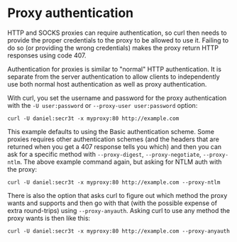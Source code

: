 # Proxy authentication

HTTP and SOCKS proxies can require authentication, so curl then needs to
provide the proper credentials to the proxy to be allowed to use it. Failing
to do so (or providing the wrong credentials) makes the proxy return HTTP
responses using code 407.

Authentication for proxies is similar to "normal" HTTP authentication. It is
separate from the server authentication to allow clients to independently use
both normal host authentication as well as proxy authentication.

With curl, you set the username and password for the proxy authentication with
the `-U user:password` or `--proxy-user user:password` option:

    curl -U daniel:secr3t -x myproxy:80 http://example.com

This example defaults to using the Basic authentication scheme. Some proxies
requires other authentication schemes (and the headers that are returned when
you get a 407 response tells you which) and then you can ask for a specific
method with `--proxy-digest`, `--proxy-negotiate`, `--proxy-ntlm`. The above
example command again, but asking for NTLM auth with the proxy:

    curl -U daniel:secr3t -x myproxy:80 http://example.com --proxy-ntlm

There is also the option that asks curl to figure out which method the proxy
wants and supports and then go with that (with the possible expense of extra
round-trips) using `--proxy-anyauth`. Asking curl to use any method the proxy
wants is then like this:

    curl -U daniel:secr3t -x myproxy:80 http://example.com --proxy-anyauth

